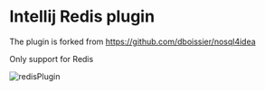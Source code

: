 # Intellij Redis plugin

The plugin is forked from https://github.com/dboissier/nosql4idea

Only support for Redis

![redisPlugin](https://raw.githubusercontent.com/gejun123456/IntellijRedisPlugin/master/screenshot/redisPlugin.gif)


